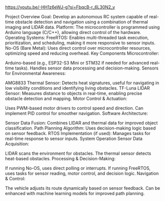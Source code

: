 https://youtu.be/-HH1z6eWJ-g?si=FbqcB-r_6L30N2_y

Project Overview
Goal: Develop an autonomous RC system capable of real-time obstacle detection and navigation using a combination of thermal imaging and LIDAR data.
Platform: The microcontroller is programmed using Arduino language (C/C++), allowing direct control of the hardware.
Operating Systems:
FreeRTOS: Enables multi-threaded task execution, prioritization, and scheduling, making it more responsive to sensor inputs.
No-OS (Bare Metal): Uses direct control over microcontroller resources, optimizing speed and reducing overhead.
Key Components
Microcontroller:

Arduino-based (e.g., ESP32-S3 Mini or STM32 if needed for advanced real-time tasks).
Handles sensor data processing and decision-making.
Sensors for Environmental Awareness:

AMG8833 Thermal Sensor: Detects heat signatures, useful for navigating in low visibility conditions and identifying living obstacles.
TF-Luna LIDAR Sensor: Measures distance to objects in real-time, enabling precise obstacle detection and mapping.
Motor Control & Actuation:

Uses PWM-based motor drivers to control speed and direction.
Can implement PID control for smoother navigation.
Software Architecture:

Sensor Data Fusion: Combines LIDAR and thermal data for improved object classification.
Path Planning Algorithm: Uses decision-making logic based on sensor feedback.
RTOS Implementation (if used): Manages tasks for real-time response to sensor inputs.
System Operation
Sensor Data Acquisition:

LIDAR scans the environment for obstacles.
The thermal sensor detects heat-based obstacles.
Processing & Decision-Making:

If running No-OS, uses direct polling or interrupts.
If running FreeRTOS, uses tasks for sensor reading, motor control, and decision logic.
Navigation & Control:

The vehicle adjusts its route dynamically based on sensor feedback.
Can be enhanced with machine learning models for improved path planning.
